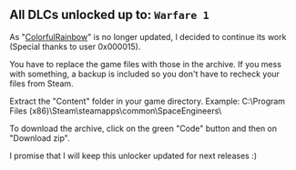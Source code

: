 ## All DLCs unlocked up to: `Warfare 1`

As "[ColorfulRainbow](https://github.com/0x000015/ColorfulRainbow)" is no longer updated, I decided to continue its work (Special thanks to user 0x000015).

You have to replace the game files with those in the archive.
If you mess with something, a backup is included so you don't have to recheck your files from Steam.

Extract the "Content" folder in your game directory.
Example: C:\Program Files (x86)\Steam\steamapps\common\SpaceEngineers\

To download the archive, click on the green "Code" button and then on "Download zip".

I promise that I will keep this unlocker updated for next releases :)
